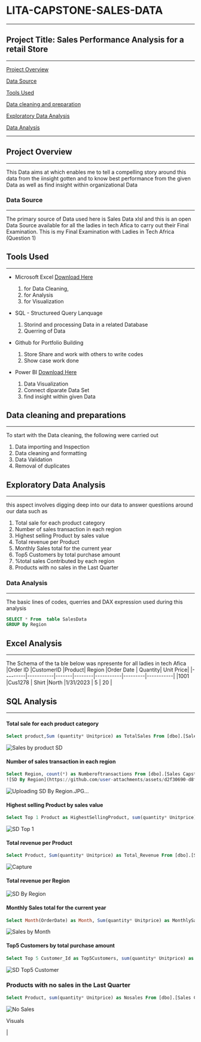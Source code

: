 # LITA-CAPSTONE-SALES-DATA
---

## Project Title: Sales Performance Analysis for a retail Store
---
[Project Overview](#project-overview)

[Data Source](#data-source)

[Tools Used](#tools-used)

[Data cleaning and preparation](#data-cleaning-and-preparation)

[Exploratory Data Analysis](#exploratory-data-analysis)

 [Data Analysis](#data-analysis)

 ---


## Project Overview
---
This Data aims at which enables me to tell a compelling story around this data from the iinsight gotten and to know best performance from the given Data as well as find insight within organizational Data

### Data Source
---
The primary source of Data used here is Sales Data xlsl and this is an open Data Source available for all the ladies in tech Afica to carry out their Final Examination. This is my Final Examination with Ladies in Tech Africa (Question 1)

## Tools Used
---
- Microsoft Excel [Download Here](https://www.microsoft.com)
  1. for Data Cleaning,
  2. for Analysis
  3. for Visualization
     
- SQL - Structureed Query Lanquage  
  1. Storind and processing Data in a related Database
  2. Querring of Data
  
- Github for Portfolio Building
  1. Store Share and work with others to write codes
  2. Show case work done
    
- Power BI [Download Here](https://www.microsoft.com)
  1.  Data Visualization
  2. Connect diparate Data Set
  3. find insight within given Data

## Data cleaning and preparations
---
To start with the Data cleaning, the following were carried out
  1.  Data importing and Inspection
  2.  Data cleaning and formatting
  3.  Data Validation
  4.  Removal of duplicates

## Exploratory Data Analysis
---
this aspect involves digging deep into our data to answer questiions around our data such as
  1.  Total sale for each product category
  2.  Number of sales transaction in each region
  3.  Highest selling Product by sales value
  4.  Total revenue per Product
  5.  Monthly Sales total for the current year
  6.  Top5 Customers by total purchase amount
  7.  %total sales Contributed by each region
  8.  Products with no sales in the Last Quarter
      
### Data Analysis
---
The basic lines of codes, querries and DAX expression used during this analysis
```SQL
SELECT * From  table SalesData
GROUP By Region
```


## Excel Analysis
---

The Schema of the ta ble below was npresente for all ladies in tech Afica
|Order ID |CustomerID |Product| Region |Order Date | Quantity| Unit Price|
|---------|-----------|-------|--------|-----------|---------|-----------|
|1001     |Cus1278    | Shirt |North   |1/31/2023  | 5       |   20      |

## SQL Analysis
---
####   Total sale for each product category
```SQL
Select product,Sum (quantity* Unitprice) as TotalSales From [dbo].[Sales Capstone] Group by Product
```
![Sales by product  SD](https://github.com/user-attachments/assets/8b9b3636-7e4c-4377-b333-5b9a984a7c5c)


####  Number of sales transaction in each region
```SQL
Select Region, count(*) as Numberoftransactions From [dbo].[Sales Capstone] Group by Region
![SD By Region](https://github.com/user-attachments/assets/d2f30690-d8f8-4060-b5f4-7c6cf408381a)
```
![Uploading SD By Region.JPG…]()

#### Highest selling Product by sales value
```SQL
Select Top 1 Product as HighestSellingProduct, sum(quantity* Unitprice) as SalesValue From [dbo].[Sales Capstone] Group by Product order by SalesValue desc
```
![SD Top 1](https://github.com/user-attachments/assets/a130b00b-bdfc-445c-9aa3-1be1f048c541)

####  Total revenue per Product
```SQL
Select Product, Sum(quantity* Unitprice) as Total_Revenue From [dbo].[Sales Capstone] Group by Product
```
![Capture](https://github.com/user-attachments/assets/208e5ead-bf64-4498-998e-e378852568d9)

####  Total revenue per Region
![SD By Region](https://github.com/user-attachments/assets/163e6c1b-58a2-4b27-9d20-04e955401692)

####   Monthly Sales total for the current year
```SQL
Select Month(OrderDate) as Month, Sum(quantity* Unitprice) as MonthlySales From [dbo].[Sales Capstone]where Year(OrderDate) = Year(GETDATE())Group by Month(OrderDate) Order by Month;
```
![Sales by Month](https://github.com/user-attachments/assets/fdc3c627-da87-4640-a3a8-80267ba9b940)

#### Top5 Customers by total purchase amount
```SQL
Select Top 5 Customer_Id as Top5Customers, sum(quantity* Unitprice) as Sales From [dbo].[Sales Capstone] Group by Customer_Id order by Sales desc
```
![SD Top5 Customer](https://github.com/user-attachments/assets/430430eb-188d-46c6-ac5e-4f9c082eedf9)
###  Products with no sales in the Last Quarter
```SQL
Select Product, sum(quantity* Unitprice) as Nosales From [dbo].[Sales Capstone] Group by Product Having Sum(quantity* Unitprice) = 0
```
![No Sales](https://github.com/user-attachments/assets/ff31d8c5-81c3-49e8-89b0-120353fe19c6)



Visuals

|

